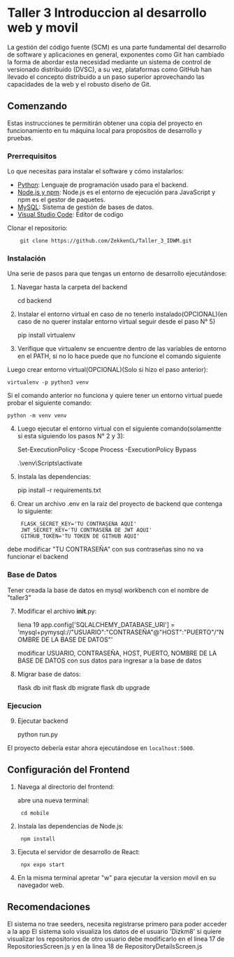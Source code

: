 # Taller 3 Introduccion al desarrollo web y movil

La gestión del código fuente (SCM) es una parte
fundamental del desarrollo de software y
aplicaciones en general, exponentes como Git han
cambiado la forma de abordar esta necesidad
mediante un sistema de control de versionado
distribuido (DVSC), a su vez, plataformas como
GitHub han llevado el concepto distribuido a un
paso superior aprovechando las capacidades de la
web y el robusto diseño de Git.

## Comenzando

Estas instrucciones te permitirán obtener una copia del proyecto en funcionamiento en tu máquina local para propósitos de desarrollo y pruebas.

### Prerrequisitos

Lo que necesitas para instalar el software y cómo instalarlos:

- [Python](https://www.python.org/downloads/): Lenguaje de programación usado para el backend.
- [Node.js y npm](https://nodejs.org/en/download/): Node.js es el entorno de ejecución para JavaScript y npm es el gestor de paquetes.
- [MySQL](https://dev.mysql.com/downloads/installer/): Sistema de gestión de bases de datos.
- [Visual Studio Code](https://code.visualstudio.com/download): Editor de codigo

Clonar el repositorio:

        git clone https://github.com/ZekkenCL/Taller_3_IDWM.git

### Instalación

Una serie de pasos para que tengas un entorno de desarrollo ejecutándose:

1. Navegar hasta la carpeta del backend
    
    cd backend

2. Instalar el entorno virtual en caso de no tenerlo instalado(OPCIONAL)(en caso de no querer instalar entorno virtual seguir desde el paso N° 5)

    pip install virtualenv

3. Verifique que virtualenv se encuentre dentro de las variables de entorno en el PATH, si no lo hace puede que no funcione el comando siguiente

Luego crear entorno virtual(OPCIONAL)(Solo si hizo el paso anterior):

    virtualenv -p python3 venv

Si el comando anterior no funciona y quiere tener un entorno virtual puede probar el siguiente comando:

    python -m venv venv

4. Luego ejecutar el entorno virtual con el siguiente comando(solamentte si esta siguiendo los pasos N° 2 y 3):

    Set-ExecutionPolicy -Scope Process -ExecutionPolicy Bypass

    .\venv\Scripts\activate


5. Instala las dependencias:

    pip install -r requirements.txt

6. Crear un archivo .env en la raiz del proyecto de backend que contenga lo siguiente:

        FLASK_SECRET_KEY='TU CONTRASEÑA AQUI'
        JWT_SECRET_KEY='TU CONTRASEÑA DE JWT AQUI'
        GITHUB_TOKEN='TU TOKEN DE GITHUB AQUI'

debe modificar "TU CONTRASEÑA" con sus contraseñas sino no va funcionar el backend

### Base de Datos

Tener creada la base de datos en mysql workbench con el nombre de "taller3"

7. Modificar el archivo __init__.py:

    liena 19 app.config['SQLALCHEMY_DATABASE_URI'] = 'mysql+pymysql://"USUARIO":"CONTRASEÑA"@"HOST":"PUERTO"/"NOMBRE DE LA BASE DE DATOS"'

    modificar USUARIO, CONTRASEÑA, HOST, PUERTO, NOMBRE DE LA BASE DE DATOS con sus datos para ingresar a la base de datos

8. Migrar base de datos:

    flask db init
    flask db migrate
    flask db upgrade

### Ejecucion

9. Ejecutar backend

    python run.py

El proyecto debería estar ahora ejecutándose en `localhost:5000`.

## Configuración del Frontend

1. Navega al directorio del frontend:

    abre una nueva terminal:

        cd mobile

2. Instala las dependencias de Node.js:

        npm install

3. Ejecuta el servidor de desarrollo de React:

        npx expo start
        
4. En la misma terminal apretar "w" para ejecutar la version movil en su navegador web.


## Recomendaciones

El sistema no trae seeders, necesita registrarse primero para poder acceder a la app
El sistema solo visualiza los datos de el usuario 'Dizkm8' si quiere visualizar los repositorios de otro usuario debe modificarlo en el linea 17 de RepositoriesScreen.js y en la linea 18 de RepositoryDetailsScreen.js
